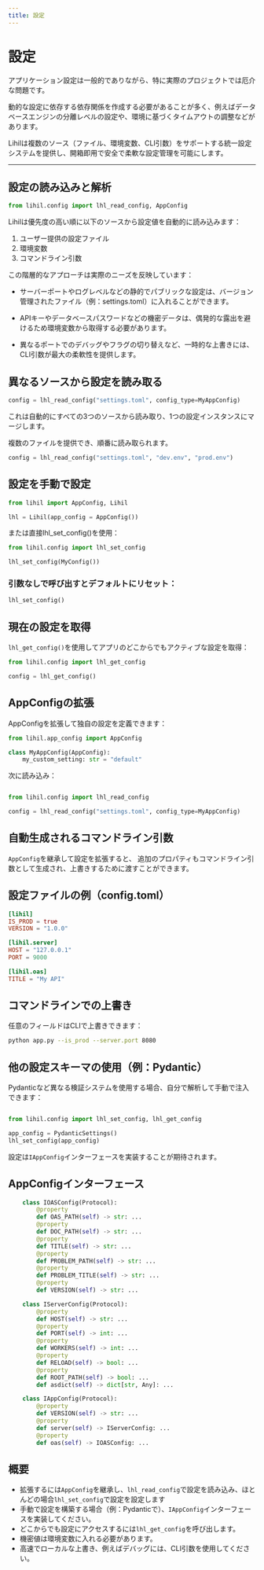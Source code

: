 ```yaml
---
title: 設定
---
```


# 設定

アプリケーション設定は一般的でありながら、特に実際のプロジェクトでは厄介な問題です。

動的な設定に依存する依存関係を作成する必要があることが多く、例えばデータベースエンジンの分離レベルの設定や、環境に基づくタイムアウトの調整などがあります。

Lihilは複数のソース（ファイル、環境変数、CLI引数）をサポートする統一設定システムを提供し、開箱即用で安全で柔軟な設定管理を可能にします。

---

## 設定の読み込みと解析

```python
from lihil.config import lhl_read_config, AppConfig
```

Lihilは優先度の高い順に以下のソースから設定値を自動的に読み込みます：

1. ユーザー提供の設定ファイル
2. 環境変数
3. コマンドライン引数

この階層的なアプローチは実際のニーズを反映しています：

- サーバーポートやログレベルなどの静的でパブリックな設定は、バージョン管理されたファイル（例：settings.toml）に入れることができます。

- APIキーやデータベースパスワードなどの機密データは、偶発的な露出を避けるため環境変数から取得する必要があります。

- 異なるポートでのデバッグやフラグの切り替えなど、一時的な上書きには、CLI引数が最大の柔軟性を提供します。

## 異なるソースから設定を読み取る

```python
config = lhl_read_config("settings.toml", config_type=MyAppConfig)
```

これは自動的にすべての3つのソースから読み取り、1つの設定インスタンスにマージします。

複数のファイルを提供でき、順番に読み取られます。

```python
config = lhl_read_config("settings.toml", "dev.env", "prod.env")
```

## 設定を手動で設定

```python
from lihil import AppConfig, Lihil

lhl = Lihil(app_config = AppConfig())
```

または直接lhl_set_config()を使用：

```python
from lihil.config import lhl_set_config

lhl_set_config(MyConfig())
```

### 引数なしで呼び出すとデフォルトにリセット：

```python
lhl_set_config()
```

## 現在の設定を取得

`lhl_get_config()`を使用してアプリのどこからでもアクティブな設定を取得：

```python
from lihil.config import lhl_get_config

config = lhl_get_config()
```

## AppConfigの拡張

AppConfigを拡張して独自の設定を定義できます：

```python
from lihil.app_config import AppConfig

class MyAppConfig(AppConfig):
    my_custom_setting: str = "default"
```

次に読み込み：

```python

from lihil.config import lhl_read_config

config = lhl_read_config("settings.toml", config_type=MyAppConfig)
```

## 自動生成されるコマンドライン引数

`AppConfig`を継承して設定を拡張すると、
追加のプロパティもコマンドライン引数として生成され、上書きするために渡すことができます。

## 設定ファイルの例（config.toml）

```toml
[lihil]
IS_PROD = true
VERSION = "1.0.0"

[lihil.server]
HOST = "127.0.0.1"
PORT = 9000

[lihil.oas]
TITLE = "My API"
```

## コマンドラインでの上書き

任意のフィールドはCLIで上書きできます：

```bash
python app.py --is_prod --server.port 8080
```

## 他の設定スキーマの使用（例：Pydantic）

Pydanticなど異なる検証システムを使用する場合、自分で解析して手動で注入できます：

```python

from lihil.config import lhl_set_config, lhl_get_config

app_config = PydanticSettings()
lhl_set_config(app_config)
```

設定は`IAppConfig`インターフェースを実装することが期待されます。

## AppConfigインターフェース

```python
    class IOASConfig(Protocol):
        @property
        def OAS_PATH(self) -> str: ...
        @property
        def DOC_PATH(self) -> str: ...
        @property
        def TITLE(self) -> str: ...
        @property
        def PROBLEM_PATH(self) -> str: ...
        @property
        def PROBLEM_TITLE(self) -> str: ...
        @property
        def VERSION(self) -> str: ...

    class IServerConfig(Protocol):
        @property
        def HOST(self) -> str: ...
        @property
        def PORT(self) -> int: ...
        @property
        def WORKERS(self) -> int: ...
        @property
        def RELOAD(self) -> bool: ...
        @property
        def ROOT_PATH(self) -> bool: ...
        def asdict(self) -> dict[str, Any]: ...

    class IAppConfig(Protocol):
        @property
        def VERSION(self) -> str: ...
        @property
        def server(self) -> IServerConfig: ...
        @property
        def oas(self) -> IOASConfig: ...
```

## 概要

- 拡張するには`AppConfig`を継承し、`lhl_read_config`で設定を読み込み、ほとんどの場合`lhl_set_config`で設定を設定します
- 手動で設定を構築する場合（例：Pydanticで）、`IAppConfig`インターフェースを実装してください。
- どこからでも設定にアクセスするには`lhl_get_config`を呼び出します。
- 機密値は環境変数に入れる必要があります。
- 高速でローカルな上書き、例えばデバッグには、CLI引数を使用してください。